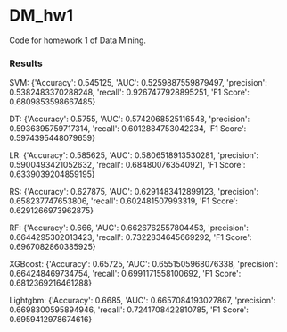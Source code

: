 # DM_hw1

Code for homework 1 of Data Mining.

### Results

SVM: {'Accuracy': 0.545125, 'AUC': 0.5259887559879497, 'precision': 0.5382483370288248, 'recall': 0.9267477928895251, 'F1 Score': 0.6809853598667485}

DT: {'Accuracy': 0.5755, 'AUC': 0.5742068525116548, 'precision': 0.5936395759717314, 'recall': 0.6012884753042234, 'F1 Score': 0.5974395448079659}

LR: {'Accuracy': 0.585625, 'AUC': 0.5806518913530281, 'precision': 0.5900493421052632, 'recall': 0.684800763540921, 'F1 Score': 0.6339039204859195}

RS: {'Accuracy': 0.627875, 'AUC': 0.6291483412899123, 'precision': 0.658237747653806, 'recall': 0.602481507993319, 'F1 Score': 0.6291266973962875}

RF: {'Accuracy': 0.666, 'AUC': 0.6626762557804453, 'precision': 0.6644295302013423, 'recall': 0.7322834645669292, 'F1 Score': 0.6967082860385925}

XGBoost: {'Accuracy': 0.65725, 'AUC': 0.6551505968076338, 'precision': 0.664248469734754, 'recall': 0.6991171558100692, 'F1 Score': 0.6812369216461288}

Lightgbm: {'Accuracy': 0.6685, 'AUC': 0.6657084193027867, 'precision': 0.6698300595894946, 'recall': 0.7241708422810785, 'F1 Score': 0.6959412978674616}
